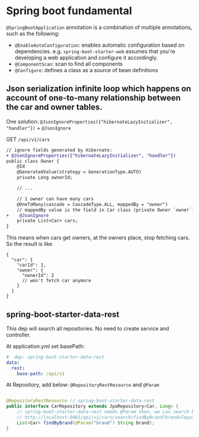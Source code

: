 # Spring boot fundamental

`@SpringBootApplication` annotation is a combination of
multiple annotations, such as the following:

- `@EnableAutoConfiguration`: enables automatic configuration based on dependencies. e.g. `spring-boot-starter-web`
  assumes that you're developing a web application and configure it accordingly.
- `@ComponentScan`: scan to find all components
- `@Configure`: defines a class as a source of bean definitions

## Json serialization infinite loop which happens on account of one-to-many relationship between the car and owner tables.

One solution: `@JsonIgnoreProperties({"hibernateLazyInitializer", "handler"})` + `@JsonIgnore`

GET `/api/v1/cars`

```diff
// ignore fields generated by Hibernate:
+ @JsonIgnoreProperties({"hibernateLazyInitializer", "handler"})
public class Owner {
    @Id
    @GeneratedValue(strategy = GenerationType.AUTO)
    private Long ownerId;

    // ...

    // 1 owner can have many cars
    @OneToMany(cascade = CascadeType.ALL, mappedBy = "owner")
    // mappedBy value is the field in Car class (private Owner `owner`)
+    @JsonIgnore
    private List<Car> cars;
}
```

This means when cars get owners, at the owners place, stop fetching cars. So the result is like

```json5
{
  "car": {
    "carId": 1,
    "owner": {
      "ownerId": 2
      // won't fetch car anymore
    }
  }
}
```

## spring-boot-starter-data-rest

This dep will search all repositories. No need to create service and controller.

At application.yml set basePath:

```yml
#  dep: spring-boot-starter-data-rest
data:
  rest:
    base-path: /api/v1
```

At Repository, add below: `@RepositoryRestResource` and `@Param`

```java

@RepositoryRestResource // spring-boot-starter-data-rest
public interface CarRepository extends JpaRepository<Car, Long> {
    // spring-boot-starter-data-rest needs @Param then, we can search by
    // http://localhost:8081/api/v1/cars/search/findByBrand?brand=Toyota
    List<Car> findByBrand(@Param("brand") String brand);
}
```